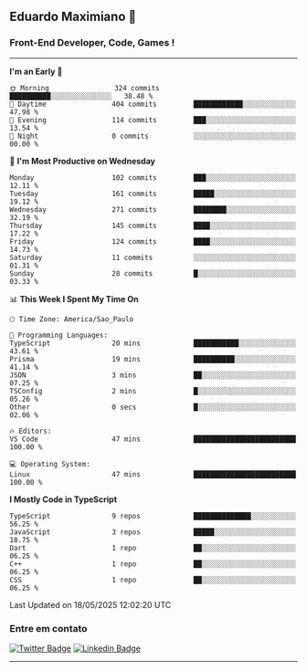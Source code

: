 ## Eduardo Maximiano 👋

### Front-End Developer, Code, Games !

---

<!--START_SECTION:waka-->
**I'm an Early 🐤** 

```text
🌞 Morning                324 commits         ██████████░░░░░░░░░░░░░░░   38.48 % 
🌆 Daytime                404 commits         ████████████░░░░░░░░░░░░░   47.98 % 
🌃 Evening                114 commits         ███░░░░░░░░░░░░░░░░░░░░░░   13.54 % 
🌙 Night                  0 commits           ░░░░░░░░░░░░░░░░░░░░░░░░░   00.00 % 
```
📅 **I'm Most Productive on Wednesday** 

```text
Monday                   102 commits         ███░░░░░░░░░░░░░░░░░░░░░░   12.11 % 
Tuesday                  161 commits         █████░░░░░░░░░░░░░░░░░░░░   19.12 % 
Wednesday                271 commits         ████████░░░░░░░░░░░░░░░░░   32.19 % 
Thursday                 145 commits         ████░░░░░░░░░░░░░░░░░░░░░   17.22 % 
Friday                   124 commits         ████░░░░░░░░░░░░░░░░░░░░░   14.73 % 
Saturday                 11 commits          ░░░░░░░░░░░░░░░░░░░░░░░░░   01.31 % 
Sunday                   28 commits          █░░░░░░░░░░░░░░░░░░░░░░░░   03.33 % 
```


📊 **This Week I Spent My Time On** 

```text
🕑︎ Time Zone: America/Sao_Paulo

💬 Programming Languages: 
TypeScript               20 mins             ███████████░░░░░░░░░░░░░░   43.61 % 
Prisma                   19 mins             ██████████░░░░░░░░░░░░░░░   41.14 % 
JSON                     3 mins              ██░░░░░░░░░░░░░░░░░░░░░░░   07.25 % 
TSConfig                 2 mins              █░░░░░░░░░░░░░░░░░░░░░░░░   05.26 % 
Other                    0 secs              █░░░░░░░░░░░░░░░░░░░░░░░░   02.06 % 

🔥 Editors: 
VS Code                  47 mins             █████████████████████████   100.00 % 

💻 Operating System: 
Linux                    47 mins             █████████████████████████   100.00 % 
```

**I Mostly Code in TypeScript** 

```text
TypeScript               9 repos             ██████████████░░░░░░░░░░░   56.25 % 
JavaScript               3 repos             █████░░░░░░░░░░░░░░░░░░░░   18.75 % 
Dart                     1 repo              ██░░░░░░░░░░░░░░░░░░░░░░░   06.25 % 
C++                      1 repo              ██░░░░░░░░░░░░░░░░░░░░░░░   06.25 % 
CSS                      1 repo              ██░░░░░░░░░░░░░░░░░░░░░░░   06.25 % 
```




 Last Updated on 18/05/2025 12:02:20 UTC
<!--END_SECTION:waka-->

### Entre em contato

[![Twitter Badge](https://img.shields.io/badge/-@edmaxi-1ca0f1?style=flat-square&labelColor=1ca0f1&logo=twitter&logoColor=white&link=https://twitter.com/edmaxi)](https://twitter.com/edmaxi)
[![Linkedin Badge](https://img.shields.io/badge/-Eduardo_Maximiano-0077B5?style=flat-square&logo=Linkedin&logoColor=white&link=https://www.linkedin.com/in/maximiano-eduardo)](https://www.linkedin.com/in/maximiano-eduardo)

---
